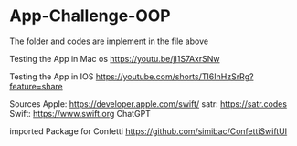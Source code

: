 # App-Challenge-OOP
The folder and codes are implement in the file above

Testing the App in Mac os
https://youtu.be/jI1S7AxrSNw

Testing the App in IOS
https://youtube.com/shorts/TI6InHzSrRg?feature=share

Sources
Apple: https://developer.apple.com/swift/
satr: https://satr.codes
Swift: https://www.swift.org
ChatGPT

imported Package for Confetti
https://github.com/simibac/ConfettiSwiftUI
